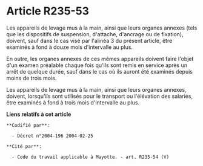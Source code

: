 # Article R235-53

Les appareils de levage mus à la main, ainsi que leurs organes annexes (tels que les dispositifs de suspension, d'attache,
d'ancrage ou de fixation), doivent, sauf dans le cas visé par l'alinéa 3 du présent article, être examinés à fond à douze
mois d'intervalle au plus.

En outre, les organes annexes de ces mêmes appareils doivent faire l'objet d'un examen préalable chaque fois qu'ils sont
remis en service après un arrêt de quelque durée, sauf dans le cas où ils auront été examinés depuis moins de trois mois.

Les appareils de levage mus à la main, ainsi que leurs organes annexes, doivent, lorsqu'ils sont utilisés pour le transport
ou l'élévation des salariés, être examinés à fond à trois mois d'intervalle au plus.

**Liens relatifs à cet article**

	**Codifié par**:

	  - Décret n°2004-196 2004-02-25

	**Cité par**:

	  - Code du travail applicable à Mayotte. - art. R235-54 (V)
